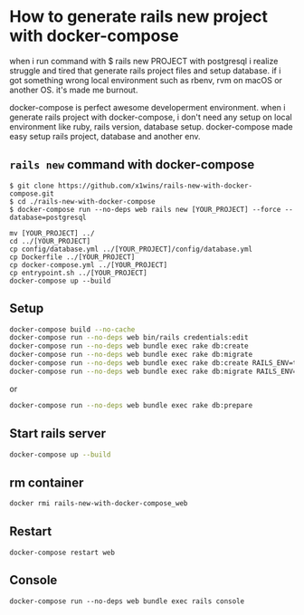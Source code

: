 # How to generate rails new project with docker-compose

when i run command with $ rails new PROJECT with postgresql
i realize struggle and tired that generate rails project files and setup database. 
if i got something wrong local environment such as rbenv, rvm on macOS or another OS. it's made me burnout.

docker-compose is perfect awesome developerment environment. 
when i generate rails project with docker-compose, i don't need any setup on local environment like ruby, rails version, database setup. 
docker-compose made easy setup rails project, database and another env.

## ```rails new``` command with docker-compose
```
$ git clone https://github.com/x1wins/rails-new-with-docker-compose.git
$ cd ./rails-new-with-docker-compose
$ docker-compose run --no-deps web rails new [YOUR_PROJECT] --force --database=postgresql

mv [YOUR_PROJECT] ../
cd ../[YOUR_PROJECT]
cp config/database.yml ../[YOUR_PROJECT]/config/database.yml 
cp Dockerfile ../[YOUR_PROJECT]
cp docker-compose.yml ../[YOUR_PROJECT]
cp entrypoint.sh ../[YOUR_PROJECT]
docker-compose up --build
```

## Setup
```bash
docker-compose build --no-cache
docker-compose run --no-deps web bin/rails credentials:edit
docker-compose run --no-deps web bundle exec rake db:create
docker-compose run --no-deps web bundle exec rake db:migrate
docker-compose run --no-deps web bundle exec rake db:create RAILS_ENV=test
docker-compose run --no-deps web bundle exec rake db:migrate RAILS_ENV=test
```
or
```bash
docker-compose run --no-deps web bundle exec rake db:prepare
```

## Start rails server
```bash
docker-compose up --build
```

## rm container
```bash
docker rmi rails-new-with-docker-compose_web
```


## Restart
```
docker-compose restart web
```

## Console
```
docker-compose run --no-deps web bundle exec rails console
```

